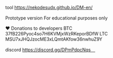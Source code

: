 tool
https://nekodesudx.github.io/DM-en/


Prototype version
For educational purposes only　

❤ Donations to developers
BTC 37fB226Pyoc4so7H6KVMjxWzRKeporBDfW
LTC MSU7xJHQJzocME3xLQmtAKfow36nwhuZ9Y

discord https://discord.gg/DPmPdpcNqs　
